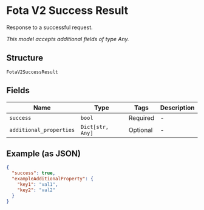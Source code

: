 
# Fota V2 Success Result

Response to a successful request.

*This model accepts additional fields of type Any.*

## Structure

`FotaV2SuccessResult`

## Fields

| Name | Type | Tags | Description |
|  --- | --- | --- | --- |
| `success` | `bool` | Required | - |
| `additional_properties` | `Dict[str, Any]` | Optional | - |

## Example (as JSON)

```json
{
  "success": true,
  "exampleAdditionalProperty": {
    "key1": "val1",
    "key2": "val2"
  }
}
```

